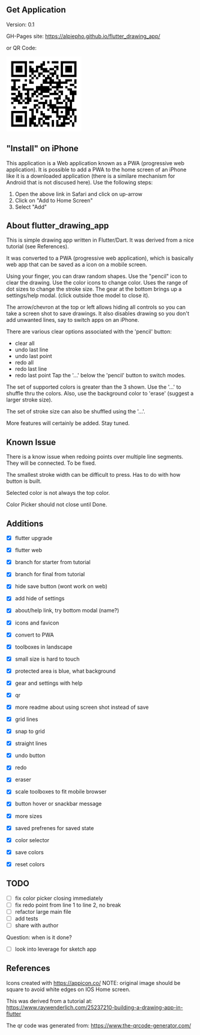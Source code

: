 ## Get Application
Version: 0.1

GH-Pages site: https://alpiepho.github.io/flutter_drawing_app/

or QR Code:

![QR Code](./qr-code.png)

## "Install" on iPhone

This application is a Web application known as a PWA (progressive web application).  It is possible to add a PWA to the home screen of an iPhone
like it is a downloaded application (there is a similare mechanism for Android that is not discused here).  Use the following steps:

1. Open the above link in Safari and click on up-arrow
2. Click on "Add to Home Screen"
3. Select "Add"

## About flutter_drawing_app

This is simple drawing app written in Flutter/Dart.   It was derived from a nice tutorial (see References).

It was converted to a PWA (progressive web application), which is basically web app that can be saved as a icon on a mobile screen.

Using your finger, you can draw random shapes.  Use the "pencil" icon to clear the drawing.  Use the color icons to change color.  Uses the range of dot sizes to change the stroke size.  The gear at the bottom brings up a settings/help modal. (click outside thoe model to close it).

The arrow/chevron at the top or left allows hiding all controls so you can take a screen shot to save drawings.  It also disables drawing so you don't add unwanted lines, say to switch apps on an iPhone.

There are various clear options associated with the 'pencil' button:
- clear all
- undo last line
- undo last point
- redo all
- redo last line
- redo last point
Tap the '...' below the  'pencil' button to switch modes.

The set of supported colors is greater than the 3 shown.  Use the '...' to shuffle thru the colors.  Also, use the background color to 'erase' (suggest a larger stroke size).

The set of stroke size can also be shuffled using the '...'.


More features will certainly be added.  Stay tuned.

## Known Issue

There is a know issue when redoing points over multiple line segments.  They will be connected.  To be fixed.

The smallest stroke width can be difficult to press.  Has to do with how button is built.

Selected color is not always the top color.

Color Picker should not close until Done.

## Additions

- [x] flutter upgrade
- [x] flutter web
- [x] branch for starter from tutorial
- [x] branch for final from tutorial
- [x] hide save button (wont work on web)
- [x] add hide of settings
- [x] about/help link, try bottom modal (name?)
- [x] icons and favicon
- [x] convert to PWA
- [x] toolboxes in landscape
- [x] small size is hard to touch
- [x] protected area is blue, what background
- [x] gear and settings with help
- [x] qr
- [x] more readme about using screen shot instead of save
- [x] grid lines
- [x] snap to grid
- [x] straight lines
- [x] undo button
- [x] redo
- [x] eraser
- [x] scale toolboxes to fit mobile browser
- [x] button hover or snackbar message
- [x] more sizes
- [x] saved prefrenes for saved state
- [x] color selector
- [x] save colors
- [x] reset colors


## TODO
- [ ] fix color picker closing immediately
- [ ] fix redo point from line 1 to line 2, no break
- [ ] refactor large main file
- [ ] add tests
- [ ] share with author

Question: when is it done?




- [ ] look into leverage for sketch app

## References

Icons created with https://appicon.co/  NOTE: original image should be square to avoid white edges on IOS Home screen.

This was derived from a tutorial at: https://www.raywenderlich.com/25237210-building-a-drawing-app-in-flutter

The qr code was generated from:
https://www.the-qrcode-generator.com/
